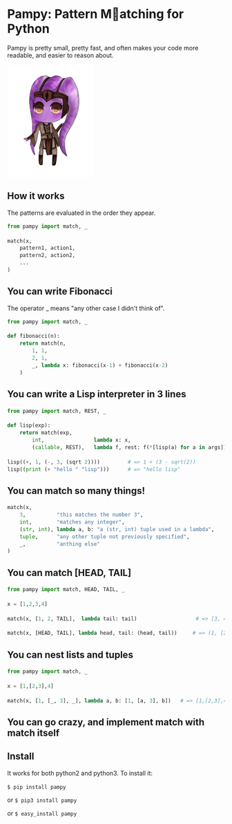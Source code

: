 # Pampy: Pattern Matching for Python
Pampy is pretty small, pretty fast, and often makes your code more readable, and easier to reason about.

![Pampy logo](imgs/pampy.png "Pampy in Start Wars")

## How it works

The patterns are evaluated in the order they appear.

```python
from pampy import match, _

match(x,
    pattern1, action1,
    pattern2, action2,
    ...
)
```


## You can write Fibonacci
The operator _ means "any other case I didn't think of".

```python
from pampy import match, _

def fibonacci(n):
    return match(n,
        1, 1,
        2, 1,
        _, lambda x: fibonacci(x-1) + fibonacci(x-2)
    )
```

## You can write a Lisp interpreter in 3 lines

```python
from pampy import match, REST, _

def lisp(exp):
    return match(exp,
        int,                lambda x: x,
        (callable, REST),   lambda f, rest: f(*[lisp(a) for a in args]))

lisp((+, 1, (-, 3, (sqrt 2))))         # => 1 + (3 - sqrt(2))
lisp((print (+ "hello " "lisp")))      # => "hello lisp"

```

## You can match so many things!

```python
match(x,
    3,          "this matches the number 3",
    int,        "matches any integer",
    (str, int), lambda a, b: "a (str, int) tuple used in a lambda",
    tuple,      "any other tuple not previously specified",
    _,          "anthing else"
)
```

## You can match [HEAD, TAIL]

```python
from pampy import match, HEAD, TAIL, _

x = [1,2,3,4]

match(x, [1, 2, TAIL],	lambda tail: tail)                   # => [3, 4]

match(x, [HEAD, TAIL], lambda head, tail: (head, tail))     # => (1, [2, 3, 4])

```

## You can nest lists and tuples

```python
from pampy import match, _

x = [1,[2,3],4]

match(x, [1, [_, 3], _], lambda a, b: [1, [a, 3], b])   # => [1,[2,3],4]
```

## You can go crazy, and implement match with match itself



## Install

It works for both python2 and python3. To install it:

```$ pip install pampy```

or
```$ pip3 install pampy```

or
```$ easy_install pampy```

